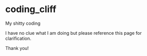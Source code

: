# coding_cliff
My shitty coding

I have no clue what I am doing but please reference this page for clarification.

Thank you!
